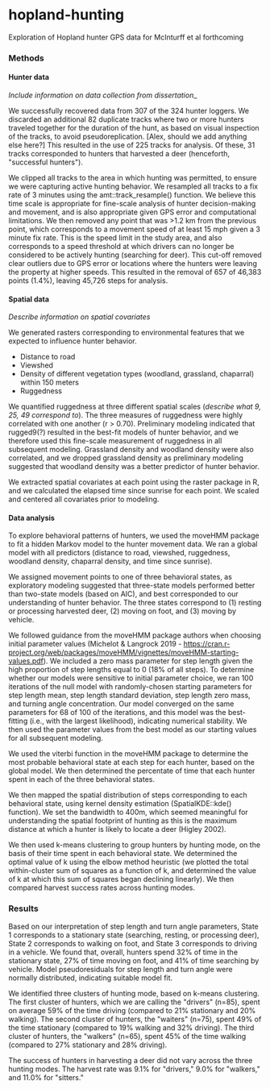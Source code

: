# hopland-hunting
Exploration of Hopland hunter GPS data for McInturff et al forthcoming

### Methods

#### Hunter data

_Include information on data collection from dissertation__

We successfully recovered data from 307 of the 324 hunter loggers. We discarded an additional 82 duplicate tracks where two or more hunters traveled together for the duration of the hunt, as based on visual inspection of the tracks, to avoid pseudoreplication. [Alex, should we add anything else here?] This resulted in the use of 225 tracks for analysis. Of these, 31 tracks corresponded to hunters that harvested a deer (henceforth, "successful hunters").

We clipped all tracks to the area in which hunting was permitted, to ensure we were capturing active hunting behavior. We resampled all tracks to a fix rate of 3 minutes using the amt::track_resample() function. We believe this time scale is appropriate for fine-scale analysis of hunter decision-making and movement, and is also appropriate given GPS error and computational limitations. We then removed any point that was >1.2 km from the previous point, which corresponds to a movement speed of at least 15 mph given a 3 minute fix rate. This is the speed limit in the study area, and also corresponds to a speed threshold at which drivers can no longer be considered to be actively hunting (searching for deer). This cut-off removed clear outliers due to GPS error or locations where the hunters were leaving the property at higher speeds. This resulted in the removal of 657 of 46,383 points (1.4%), leaving 45,726 steps for analysis. 


#### Spatial data

_Describe information on spatial covariates_

We generated rasters corresponding to environmental features that we expected to influence hunter behavior.
- Distance to road
- Viewshed
- Density of different vegetation types (woodland, grassland, chaparral) within 150 meters
- Ruggedness

We quantified ruggedness at three different spatial scales (_describe what 9, 25, 49 correspond to_). The three measures of ruggedness were highly correlated with one another (r > 0.70). Preliminary modeling indicated that rugged9(?) resulted in the best-fit models of hunter behavior, and we therefore used this fine-scale measurement of ruggedness in all subsequent modeling. Grassland density and woodland density were also correlated, and we dropped grassland density as preliminary modeling suggested that woodland density was a better predictor of hunter behavior.

We extracted spatial covariates at each point using the raster package in R, and we calculated the elapsed time since sunrise for each point. We scaled and centered all covariates prior to modeling. 

#### Data analysis

To explore behavioral patterns of hunters, we used the moveHMM package to fit a hidden Markov model to the hunter movement data. We ran a global model with all predictors (distance to road, viewshed, ruggedness, woodland density, chaparral density, and time since sunrise).

We assigned movement points to one of three behavioral states, as exploratory modeling suggested that three-state models performed better than two-state models (based on AIC), and best corresponded to our understanding of hunter behavior. The three states correspond to (1) resting or processing harvested deer, (2) moving on foot, and (3) moving by vehicle. 

We followed guidance from the moveHMM package authors when choosing initial parameter values (Michelot & Langrock 2019 - https://cran.r-project.org/web/packages/moveHMM/vignettes/moveHMM-starting-values.pdf). We included a zero mass parameter for step length given the high proportion of step lengths equal to 0 (18% of all steps). To determine whether our models were sensitive to initial parameter choice, we ran 100 iterations of the null model with randomly-chosen starting parameters for step length mean, step length standard deviation, step length zero mass, and turning angle concentration. Our model converged on the same parameters for 68 of 100 of the iterations, and this model was the best-fitting (i.e., with the largest likelihood), indicating numerical stability. We then used the parameter values from the best model as our starting values for all subsequent modeling. 

We used the viterbi function in the moveHMM package to determine the most probable behavioral state at each step for each hunter, based on the global model. We then determined the percentate of time that each hunter spent in each of the three behavioral states.

We then mapped the spatial distribution of steps corresponding to each behavioral state, using kernel density estimation (SpatialKDE::kde() function). We set the bandwidth to 400m, which seemed meaningful for understanding the spatial footprint of hunting as this is the maximum distance at which a hunter is likely to locate a deer (Higley 2002).

We then used k-means clustering to group hunters by hunting mode, on the basis of their time spent in each behavioral state. We determined the optimal value of k using the elbow method heuristic (we plotted the total within-cluster sum of squares as a function of k, and determined the value of k at which this sum of squares began declining linearly). We then compared harvest success rates across hunting modes.


### Results

Based on our interpretation of step length and turn angle parameters, State 1 corresponds to a stationary state (searching, resting, or processing deer), State 2 corresponds to walking on foot, and State 3 corresponds to driving in a vehicle. We found that, overall, hunters spend 32% of time in the stationary state, 27% of time moving on foot, and 41% of time searching by vehicle. Model pseudoresiduals for step length and turn angle were normally distributed, indicating suitable model fit.

We identified three clusters of hunting mode, based on k-means clustering. The first cluster of hunters, which we are calling the "drivers" (n=85), spent on average 59% of the time driving (compared to 21% stationary and 20% walking). The second cluster of hunters, the "waiters" (n=75), spent 49% of the time stationary (compared to 19% walking and 32% driving). The third cluster of hunters, the "walkers" (n=65), spent 45% of the time walking (compared to 27% stationary and 28% driving). 

The success of hunters in harvesting a deer did not vary across the three hunting modes. The harvest rate was 9.1% for "drivers," 9.0% for "walkers," and 11.0% for "sitters."
